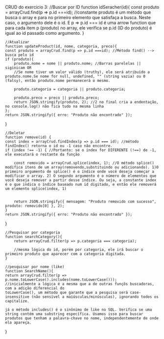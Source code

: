 CRUD do exercicio 3:
    //Buscar por ID
    function idSeracher(id){
        const produto = arrayCrud.find(p => p.id ===id); //constante produto é um método que busca o array e para no primeiro elemento que satisfaça a busca. Neste caso, o argumento dele é o id. E p => p.id === id é uma arrow function que para cada item p (produto) no array, ele verifica se p.id (ID do produto) é igual ao id passado como argumento.
    }

    //Atualizar
    function updateProduct(id, nome, categoria, preco){
    const produto = arrayCrud.find(p => p.id ===id); //Método find() --> busca pelo id
    if (produto){
        produto.nome = nome || produto.nome; //Barras parelelas || siginicam OR
        //Se nome tiver um valor válido (truthy), ele será atribuído a produto.nome.Se nome for null, undefined, "" (string vazia) ou 0 (falsy), então produto.nome permanecerá o mesmo.

        produto.categoria = categoria || produto.categoria;

        produto.preco = preco || produto.preco;
        return JSON.stringify(produto, 2); //2 no final cria a endentação, no console.log() não fica tudo na mesma linha
    };
    return JSON.stringify({ erro: "Produto não encontrado" });
}


    //Deletar
    function remove(id) {
    const index = arrayCrud.findIndex(p => p.id === id); //método findIndex() retorna o id ou -1 caso não encontre.
    if (index !== -1) { //Portanto: se o index for DIFERENTE (!==) de -1, ele executará o restante da função

        const removido = arrayCrud.splice(index, 1); //O método splice() modifica itens de um array(removendo,substituindo ou adicionando). 1)O primeiro argumento de splice() é o índice onde você deseja começar a modificar o array. 2) O segundo argumento é o número de elementos que você deseja remover a partir desse índice. Ou seja, a constante index é o que indica o índice baseado num id digitado, e então ele removerá um elemento splice(index, 1)


        return JSON.stringify({ mensagem: "Produto removido com sucesso", produto: removido[0] }, 2);
    }
    return JSON.stringify({ erro: "Produto não encontrado" });
}

    //Pesquisar por categoria
    function searchCategory(){
        return arrayCrud.filter(p => p.categoria === categoria); 
        
        //mesma lógica do id, porém por categoria, ele irá buscar o primeiro produto que aparecer com a categoria digitada. 
    }

    //pesquisar por nome (like)
    function SearchName(){
    return arrayCrud.filter(p => p.nome.toLowerCase().includes(nome.toLowerCase()));
    //inicialmente a lógica é a mesma que a de outras funçõs buscadoras, com a adição diferencial do 
    toLowerCase(), um método que garante que a pesquisa será case-insensitive (não sensível a maiúsculas/minúsculas), ignorando todos os capitalize.

    já o método includes() é o sinônimo de like no SQL. Verifica se uma string contém uma substring específica. Usamos isso para buscar produtos que tenham a palavra-chave no nome, independentemente de onde ela apareça.
}

